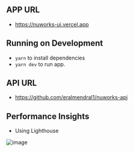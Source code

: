 
## APP URL
- https://nuworks-ui.vercel.app

## Running on Development
-  ```yarn``` to install dependencies
-  ```yarn dev``` to run app.

## API URL
- <a href="https://github.com/eralmendral1/nuworks-api" target="_blank">https://github.com/eralmendral1/nuworks-api</a>


## Performance Insights
- Using Lighthouse
  
![image](https://github.com/eralmendral1/nuworks-ui/assets/27731112/47d84d05-f825-4082-9278-9b6a5b912144)
